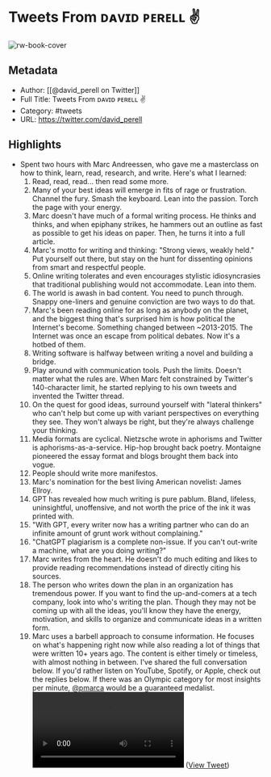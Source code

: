 # Tweets From ᴅᴀᴠɪᴅ ᴘᴇʀᴇʟʟ ✌

![rw-book-cover](https://pbs.twimg.com/profile_images/1341406620107091968/Cxxf4Uf5.jpg)

## Metadata
- Author: [[@david_perell on Twitter]]
- Full Title: Tweets From ᴅᴀᴠɪᴅ ᴘᴇʀᴇʟʟ ✌
- Category: #tweets
- URL: https://twitter.com/david_perell

## Highlights
- Spent two hours with Marc Andreessen, who gave me a masterclass on how to think, learn, read, research, and write.
  Here's what I learned: 
  1. Read, read, read... then read some more.
  2. Many of your best ideas will emerge in fits of rage or frustration. Channel the fury. Smash the keyboard. Lean into the passion. Torch the page with your energy. 
  3. Marc doesn't have much of a formal writing process. He thinks and thinks, and when epiphany strikes, he hammers out an outline as fast as possible to get his ideas on paper. Then, he turns it into a full article.
  4. Marc's motto for writing and thinking: "Strong views, weakly held." Put yourself out there, but stay on the hunt for dissenting opinions from smart and respectful people.
  5. Online writing tolerates and even encourages stylistic idiosyncrasies that traditional publishing would not accommodate. Lean into them.
  6. The world is awash in bad content. You need to punch through. Snappy one-liners and genuine conviction are two ways to do that. 
  7. Marc's been reading online for as long as anybody on the planet, and the biggest thing that's surprised him is how political the Internet's become. Something changed between ~2013-2015. The Internet was once an escape from political debates. Now it's a hotbed of them. 
  8. Writing software is halfway between writing a novel and building a bridge.
  9. Play around with communication tools. Push the limits. Doesn't matter what the rules are. When Marc felt constrained by Twitter's 140-character limit, he started replying to his own tweets and invented the Twitter thread.
  10. On the quest for good ideas, surround yourself with "lateral thinkers" who can't help but come up with variant perspectives on everything they see. They won't always be right, but they're always challenge your thinking. 
  11. Media formats are cyclical. Nietzsche wrote in aphorisms and Twitter is aphorisms-as-a-service. Hip-hop brought back poetry. Montaigne pioneered the essay format and blogs brought them back into vogue. 
  12. People should write more manifestos.
  13. Marc's nomination for the best living American novelist: James Ellroy.
  14. GPT has revealed how much writing is pure pablum. Bland, lifeless, uninsightful, unoffensive, and not worth the price of the ink it was printed with. 
  15. "With GPT, every writer now has a writing partner who can do an infinite amount of grunt work without complaining."
  16. "ChatGPT plagiarism is a complete non-issue. If you can't out-write a machine, what are you doing writing?"
  17. Marc writes from the heart. He doesn't do much editing and likes to provide reading recommendations instead of directly citing his sources. 
  18. The person who writes down the plan in an organization has tremendous power. If you want to find the up-and-comers at a tech company, look into who's writing the plan. Though they may not be coming up with all the ideas, you'll know they have the energy, motivation, and skills to organize and communicate ideas in a written form.
  19. Marc uses a barbell approach to consume information. He focuses on what's happening right now while also reading a lot of things that were written 10+ years ago. The content is either timely or timeless, with almost nothing in between. 
  I've shared the full conversation below. 
  If you'd rather listen on YouTube, Spotify, or Apple, check out the replies below.
  If there was an Olympic category for most insights per minute, <a href="https://twitter.com/pmarca">@pmarca</a> would be a guaranteed medalist.<video controls><source src="https://video.twimg.com/amplify_video/1709544338571628544/vid/avc1/640x360/c7krUfa_izpsMwe0.mp4?tag=14" type="video/mp4"><source src="https://video.twimg.com/amplify_video/1709544338571628544/pl/38FyJogcmUOCRFUL.m3u8?tag=14&container=fmp4" type="application/x-mpegURL"><source src="https://video.twimg.com/amplify_video/1709544338571628544/vid/avc1/480x270/Q8ijIW5o6tUtfhl9.mp4?tag=14" type="video/mp4"><source src="https://video.twimg.com/amplify_video/1709544338571628544/vid/avc1/1280x720/1jyVNdU3ey4S1-ex.mp4?tag=14" type="video/mp4">Your browser does not support the video tag.</video> ([View Tweet](https://twitter.com/david_perell/status/1709546938079515122))
